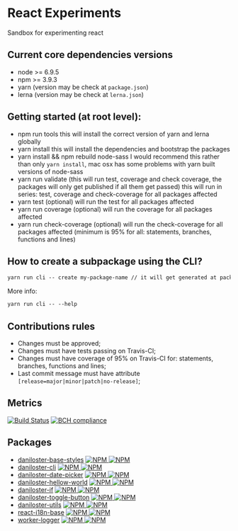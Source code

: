# React Experiments

Sandbox for experimenting react

## Current core dependencies versions

* node &gt;= 6.9.5
* npm &gt;= 3.9.3
* yarn (version may be check at `package.json`)
* lerna (version may be check at `lerna.json`)

## Getting started (at root level):

* npm run tools
  this will install the correct version of yarn and lerna globally
* yarn install
  this will install the dependencies and bootstrap the packages
* yarn install && npm rebuild node-sass
  I would recommend this rather than only `yarn install`, mac osx has some problems with yarn built versions of node-sass
* yarn run validate (this will run test, coverage and check coverage, the packages will only get published if all them get passed)
  this will run in series: test, coverage and check-coverage for all packages affected
* yarn test (optional)
  will run the test for all packages affected
* yarn run coverage (optional)
  will run the coverage for all packages affected
* yarn run check-coverage (optional)
  will run the check-coverage for all packages affected (minimum is 95% for all: statements, branches, functions and lines)

## How to create a subpackage using the CLI?

```md
yarn run cli -- create my-package-name // it will get generated at packages/myPackageName
```

More info:

```md
yarn run cli -- --help
```

## Contributions rules

* Changes must be approved;
* Changes must have tests passing on Travis-CI;
* Changes must have coverage of 95% on Travis-CI for: statements, branches, functions and lines;
* Last commit message must have attribute `[release=major|minor|patch|no-release]`;

## Metrics

[![Build Status](https://img.shields.io/travis/daniloster/react-experiments/master.svg?style=flat-square)](https://travis-ci.org/daniloster/react-experiments) [![BCH compliance](https://bettercodehub.com/edge/badge/daniloster/react-experiments?branch=master)](https://bettercodehub.com/)

## Packages

* [daniloster-base-styles](https://github.com/daniloster/react-experiments/blob/master/packages/baseStyles/README.md)
  [![NPM](https://img.shields.io/npm/v/daniloster-base-styles.svg?style=flat-square) ![NPM](https://img.shields.io/npm/dm/daniloster-base-styles.svg?style=flat-square)](https://www.npmjs.com/package/daniloster-base-styles)
* [daniloster-cli](https://github.com/daniloster/react-experiments/blob/master/packages/cli/README.md)
  [![NPM](https://img.shields.io/npm/v/daniloster-cli.svg?style=flat-square) ![NPM](https://img.shields.io/npm/dm/daniloster-cli.svg?style=flat-square)](https://www.npmjs.com/package/daniloster-cli)
* [daniloster-date-picker](https://github.com/daniloster/react-experiments/blob/master/packages/datePicker/README.md)
  [![NPM](https://img.shields.io/npm/v/daniloster-date-picker.svg?style=flat-square) ![NPM](https://img.shields.io/npm/dm/daniloster-date-picker.svg?style=flat-square)](https://www.npmjs.com/package/daniloster-date-picker)
* [daniloster-hellow-world](https://github.com/daniloster/react-experiments/blob/master/packages/danilosterHelloWorld/README.md)
  [![NPM](https://img.shields.io/npm/v/daniloster-hellow-world.svg?style=flat-square) ![NPM](https://img.shields.io/npm/dm/daniloster-hellow-world.svg?style=flat-square)](https://www.npmjs.com/package/daniloster-hellow-world)
* [daniloster-if](https://github.com/daniloster/react-experiments/blob/master/packages/if/README.md)
  [![NPM](https://img.shields.io/npm/v/daniloster-if.svg?style=flat-square) ![NPM](https://img.shields.io/npm/dm/daniloster-if.svg?style=flat-square)](https://www.npmjs.com/package/daniloster-if)
* [daniloster-toggle-button](https://github.com/daniloster/react-experiments/blob/master/packages/toggleButton/README.md)
  [![NPM](https://img.shields.io/npm/v/daniloster-toggle-button.svg?style=flat-square) ![NPM](https://img.shields.io/npm/dm/daniloster-toggle-button.svg?style=flat-square)](https://www.npmjs.com/package/daniloster-toggle-button)
* [daniloster-utils](https://github.com/daniloster/react-experiments/blob/master/packages/utils/README.md)
  [![NPM](https://img.shields.io/npm/v/daniloster-utils.svg?style=flat-square) ![NPM](https://img.shields.io/npm/dm/daniloster-utils.svg?style=flat-square)](https://www.npmjs.com/package/daniloster-utils)
* [react-i18n-base](https://github.com/daniloster/react-experiments/blob/master/packages/reactI18nBase/README.md)
  [![NPM](https://img.shields.io/npm/v/react-i18n-base.svg?style=flat-square) ![NPM](https://img.shields.io/npm/dm/react-i18n-base.svg?style=flat-square)](https://www.npmjs.com/package/react-i18n-base)
* [worker-logger](https://github.com/daniloster/react-experiments/blob/master/packages/workerLogger/README.md)
  [![NPM](https://img.shields.io/npm/v/worker-logger.svg?style=flat-square) ![NPM](https://img.shields.io/npm/dm/worker-logger.svg?style=flat-square)](https://www.npmjs.com/package/worker-logger)
